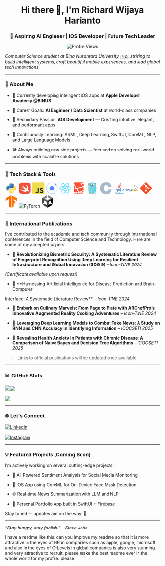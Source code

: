 <h1 align="center">Hi there 👋, I'm Richard Wijaya Harianto</h1>

<h3 align="center">🚀 Aspiring AI Engineer | iOS Developer | Future Tech Leader</h3>

<p align="center">

<img src="https://komarev.com/ghpvc/?username=richardwijaya04&label=Profile%20views&color=0e75b6&style=flat" alt="Profile Views" />

</p>

<p align="center">

<em>Computer Science student at Bina Nusantara University 🇮🇩, striving to build intelligent systems, craft beautiful mobile experiences, and lead global tech innovations.</em>

</p>

---

### 🚀 About Me

- 🔭 Currently developing intelligent iOS apps at **Apple Developer Academy @BINUS**

- 🎯 Career Goals: **AI Engineer / Data Scientist** at world-class companies

- 🍎 Secondary Passion: **iOS Development** — Creating intuitive, elegant, and performant apps

- 🧠 Continuously Learning: AI/ML, Deep Learning, SwiftUI, CoreML, NLP, and Large Language Models

- 🛠️ Always building new side projects — focused on solving real-world problems with scalable solutions

---

### 🧰 Tech Stack & Tools

<p align="left">

<img src="https://raw.githubusercontent.com/devicons/devicon/master/icons/python/python-original.svg" alt="Python" width="40" height="40"/>

<img src="https://raw.githubusercontent.com/devicons/devicon/master/icons/swift/swift-original.svg" alt="Swift" width="40" height="40"/>

<img src="https://raw.githubusercontent.com/devicons/devicon/master/icons/javascript/javascript-original.svg" alt="JavaScript" width="40" height="40"/>

<img src="https://raw.githubusercontent.com/devicons/devicon/master/icons/ionic/ionic-original.svg" alt="Ionic" width="40" height="40"/>

<img src="https://raw.githubusercontent.com/devicons/devicon/master/icons/react/react-original.svg" alt="React" width="40" height="40"/>

<img src="https://raw.githubusercontent.com/devicons/devicon/master/icons/laravel/laravel-plain-wordmark.svg" alt="Laravel" width="40" height="40"/>

<img src="https://raw.githubusercontent.com/devicons/devicon/master/icons/go/go-original.svg" alt="Go" width="40" height="40"/>

<img src="https://raw.githubusercontent.com/devicons/devicon/master/icons/c/c-original.svg" alt="C" width="40" height="40"/>

<img src="https://raw.githubusercontent.com/devicons/devicon/master/icons/java/java-original.svg" alt="Java" width="40" height="40"/>

<img src="https://raw.githubusercontent.com/devicons/devicon/master/icons/mysql/mysql-original-wordmark.svg" alt="MySQL" width="40" height="40"/>

<img src="https://raw.githubusercontent.com/devicons/devicon/master/icons/git/git-original.svg" alt="Git" width="40" height="40"/>

<img src="https://raw.githubusercontent.com/devicons/devicon/master/icons/tensorflow/tensorflow-original.svg" alt="TensorFlow" width="40" height="40"/>

<img src="https://www.vectorlogo.zone/logos/pytorch/pytorch-icon.svg" alt="PyTorch" width="40" height="40"/>

<img src="https://raw.githubusercontent.com/devicons/devicon/master/icons/unity/unity-original.svg" alt="Unity" width="40" height="40"/>

</p>

---

### 📝 International Publications

I’ve contributed to the academic and tech community through international conferences in the field of Computer Science and Technology. Here are some of my accepted papers:

- 📄 **Revolutionizing Biometric Security: A Systematic Literature Review of Fingerprint Recognition Using Deep Learning for Resilient Infrastructure and Global Innovation (SDG 9)** – *Icon-TINE 2024*

*(Certificate available upon request)*

- 📄 **Harnessing Artificial Intelligence for Disease Prediction and Brain-Computer

Interface: A Systematic Literature Review** – *Icon-TINE 2024*

- 📄 **Embark on Culinary Marvels: From Page to Plate with ARChefPro’s Innovative Augmented Reality Cooking Adventures** – *Icon-TINE 2024*

- 📄 **Leveraging Deep Learning Models to Combat Fake News: A Study on RNN and CNN Accuracy in Identifying Information** – *ICOCSETI 2025*

- 📄 **Revealing Health Anxiety in Patients with Chronic Disease: A Comparison of Naive Bayes and Decision Tree Algorithms** – *ICOCSETI 2025*

> Links to official publications will be updated once available.

---

### 📊 GitHub Stats

<p>

<img align="left" src="https://github-readme-stats.vercel.app/api/top-langs/?username=richardwijaya04&layout=compact&theme=tokyonight" />

</p>

<p>

<img align="center" src="https://github-readme-stats.vercel.app/api?username=richardwijaya04&show_icons=true&theme=tokyonight" />

</p>

<p>

<img align="center" src="https://github-readme-streak-stats.herokuapp.com?user=richardwijaya04&theme=tokyonight" />

</p>

---

### 🌐 Let's Connect

<p align="left">

<a href="https://www.linkedin.com/in/richard-wijaya-harianto" target="blank"><img align="center" src="https://img.icons8.com/color/48/000000/linkedin.png" alt="LinkedIn" /></a>

<a href="https://instagram.com/richard_wijaya04" target="blank"><img align="center" src="https://img.icons8.com/color/48/000000/instagram-new.png" alt="Instagram" /></a>

</p>

---

### 💡 Featured Projects (Coming Soon)

I’m actively working on several cutting-edge projects:

- 🤖 AI-Powered Sentiment Analysis for Social Media Monitoring

- 📱 iOS App using CoreML for On-Device Face Mask Detection

- 🌐 Real-time News Summarization with LLM and NLP

- 🎯 Personal Portfolio App built in SwiftUI + Firebase

Stay tuned — updates are on the way! 🚀

---

<em>“Stay hungry, stay foolish.” – Steve Jobs</em>



I have a readme like this. can you improve my readme so that it is more attractive in the eyes of HR in companies such as apple, google, microsoft and also in the eyes of C-Levels in global companies is also very stunning and very attractive to recruit. please make the best readme ever in the whole world for my profile. please
